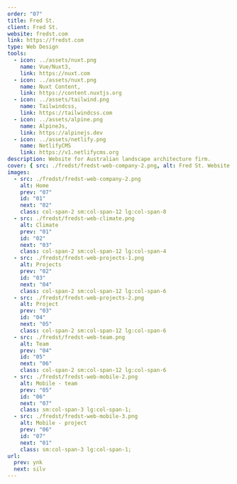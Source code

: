 ```yaml
---
order: "07"
title: Fred St.
client: Fred St.
website: fredst.com
link: https://fredst.com
type: Web Design
tools:
  - icon: ../assets/nuxt.png
    name: Vue/Nuxt3,
    link: https://nuxt.com
  - icon: ../assets/nuxt.png
    name: Nuxt Content,
    link: https://content.nuxtjs.org
  - icon: ../assets/tailwind.png
    name: Tailwindcss,
    link: https://tailwindcss.com
  - icon: ../assets/alpine.png
    name: AlpineJs,
    link: https://alpinejs.dev
  - icon: ../assets/netlify.png
    name: NetlifyCMS
    link: https://v1.netlifycms.org
description: Website for Australian landscape architecture firm.
cover: { src: ./fredst/fredst-web-company-2.png, alt: Fred St. Website }
images:
  - src: ./fredst/fredst-web-company-2.png
    alt: Home
    prev: "07"
    id: "01"
    next: "02"
    class: col-span-2 sm:col-span-12 lg:col-span-8
  - src: ./fredst/fredst-web-climate.png
    alt: Climate
    prev: "01"
    id: "02"
    next: "03"
    class: col-span-2 sm:col-span-12 lg:col-span-4
  - src: ./fredst/fredst-web-projects-1.png
    alt: Projects
    prev: "02"
    id: "03"
    next: "04"
    class: col-span-2 sm:col-span-12 lg:col-span-6
  - src: ./fredst/fredst-web-projects-2.png
    alt: Project
    prev: "03"
    id: "04"
    next: "05"
    class: col-span-2 sm:col-span-12 lg:col-span-6
  - src: ./fredst/fredst-web-team.png
    alt: Team
    prev: "04"
    id: "05"
    next: "06"
    class: col-span-2 sm:col-span-12 lg:col-span-6
  - src: ./fredst/fredst-web-mobile-2.png
    alt: Mobile - team
    prev: "05"
    id: "06"
    next: "07"
    class: sm:col-span-3 lg:col-span-1;
  - src: ./fredst/fredst-web-mobile-3.png
    alt: Mobile - project
    prev: "06"
    id: "07"
    next: "01"
    class: sm:col-span-3 lg:col-span-1;
url:
  prev: ynk
  next: silv
---
```

